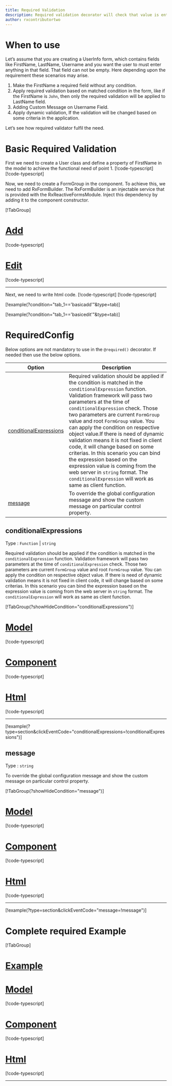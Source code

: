 ```yaml
---
title: Required Validation
description: Required validation decorator will check that value is entered or not in the property. If user not enter any value then the property will become invalid. To use the required decorator on particular property.
author: rxcontributortwo
---
```

# When to use
Let’s assume that you are creating a UserInfo form, which contains fields like FirstName, LastName, Username and you want the user to must enter anything in that field. That field can not be empty. Here depending upon the requirement these scenarios may arise.
1. Make the FirstName a required field without any condition.
2.	Apply required validation based on matched condition in the form, like if the FirstName is `John`, then only the required validation will be applied to LastName field.
2.	Adding Custom Message on Username Field.
3.	Apply dynamic validation, If the validation will be changed based on some criteria in the application.

Let’s see how required validator fulfil the need.

# Basic Required Validation
First we need to create a User class and define a property of FirstName in the model to achieve the functional need of point 1.
[!code-typescript[](\assets\examples\required\add\user-info.model.ts?condition="tab_1=='basicadd'"&type=section)]
[!code-typescript[](\assets\examples\required\edit\user-info.model.ts?condition="tab_1=='basicedit'"&type=section)]

Now, we need to create a FormGroup in the component. To achieve this, we need to add RxFormBuilder. The RxFormBuilder is an injectable service that is provided with the RxReactiveFormsModule. Inject this dependency by adding it to the component constructor.

[!TabGroup]
# [Add](#tab\basicadd)
[!code-typescript[](\assets\examples\required\add\required-add.component.ts)]
# [Edit](#tab\basicedit)
[!code-typescript[](\assets\examples\required\edit\required-edit.component.ts)]
***

Next, we need to write html code.
[!code-typescript[](\assets\examples\required\add\required-add.component.html?condition="tab_1=='basicadd'"&type=section)]
[!code-typescript[](\assets\examples\required\edit\required-edit.component.html?condition="tab_1=='basicedit'"&type=section)]

[!example(?condition="tab_1=='basicadd'"&type=tab)]
<app-required-add></app-required-add>

[!example(?condition="tab_1=='basicedit'"&type=tab)]
<app-required-edit></app-required-edit>
 
# RequiredConfig 
Below options are not mandatory to use in the `@required()` decorator. If needed then use the below options.

|Option | Description |
|--- | ---- |
|[conditionalExpressions](#conditionalexpression) | Required validation should be applied if the condition is matched in the `conditionalExpression` function. Validation framework will pass two parameters at the time of `conditionalExpression` check. Those two parameters are current `FormGroup` value and root `FormGroup` value. You can apply the condition on respective object value.If there is need of dynamic validation means it is not fixed in client code, it will change based on some criterias. In this scenario you can bind the expression based on the expression value is coming from the web server in `string` format. The `conditionalExpression` will work as same as client function. |
|[message](#message) | To override the global configuration message and show the custom message on particular control property. |

## conditionalExpressions 
Type :  `Function`  |  `string` 

Required validation should be applied if the condition is matched in the `conditionalExpression` function. Validation framework will pass two parameters at the time of `conditionalExpression` check. Those two parameters are current `FormGroup` value and root `FormGroup` value. You can apply the condition on respective object value.
If there is need of dynamic validation means it is not fixed in client code, it will change based on some criterias. In this scenario you can bind the expression based on the expression value is coming from the web server in `string` format. The `conditionalExpression` will work as same as client function.

 [!TabGroup(?showHideCondition="conditionalExpressions")]
# [Model](#tab\conditionalExpressionsmodel)
[!code-typescript[](\assets\examples\required\conditionalExpressions\user-info.model.ts)]
# [Component](#tab\conditionalExpressionsComponent)
[!code-typescript[](\assets\examples\required\conditionalExpressions\required-conditional-expressions.component.ts)]
# [Html](#tab\conditionalExpressionsHtml)
[!code-typescript[](\assets\examples\required\conditionalExpressions\required-conditional-expressions.component.html)]
***

[!example(?type=section&clickEventCode="conditionalExpressions=!conditionalExpressions")]
<app-required-conditionalExpressions></app-required-conditionalExpressions>
 
## message 
Type :  `string` 

To override the global configuration message and show the custom message on particular control property.

[!TabGroup(?showHideCondition="message")]
# [Model](#tab\messageModel)
[!code-typescript[](\assets\examples\required\message\user-info.model.ts)]
# [Component](#tab\messageComponent)
[!code-typescript[](\assets\examples\required\message\required-message.component.ts)]
# [Html](#tab\messageHtml)
[!code-typescript[](\assets\examples\required\message\required-message.component.html)]
***

[!example(?type=section&clickEventCode="message=!message")]
<app-required-message></app-required-message>

# Complete required Example
[!TabGroup]
# [Example](#tab\completeexample)
<app-required-complete></app-required-complete>
# [Model](#tab\completemodel)
[!code-typescript[](\assets\examples\required\complete\user.model.ts)]
# [Component](#tab\completecomponent)
[!code-typescript[](\assets\examples\required\complete\required-complete.component.ts)]
# [Html](#tab\completehtml)
[!code-typescript[](\assets\examples\required\complete\required-complete.component.html)]
***
